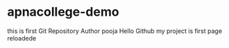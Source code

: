 # apnacollege-demo
this is first Git Repository Author pooja
<h>Hello Github</h>
my project is first page reloadede

